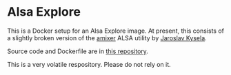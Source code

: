 # Alsa Explore

This is a Docker setup for an Alsa Explore image. At present, this consists of a slightly broken version of the [amixer](https://fossies.org/linux/alsa-utils/amixer/amixer.c) ALSA utility by [Jaroslav Kysela](perex@perex.cz).

Source code and Dockerfile are in [this repository](https://github.com/mikebrady/alsaexplore).

This is a very volatile respository. Please do not rely on it.
